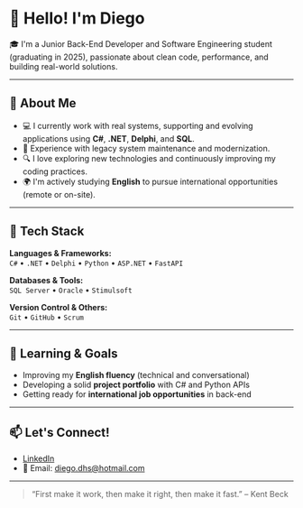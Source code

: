 # 👋 Hello! I'm Diego

🎓 I'm a Junior Back-End Developer and Software Engineering student (graduating in 2025), passionate about clean code, performance, and building real-world solutions.

---

## 💼 About Me

- 💻 I currently work with real systems, supporting and evolving applications using **C#**, **.NET**, **Delphi**, and **SQL**.
- 🔄 Experience with legacy system maintenance and modernization.
- 🔍 I love exploring new technologies and continuously improving my coding practices.
- 🌍 I'm actively studying **English** to pursue international opportunities (remote or on-site).

---

## 🧰 Tech Stack

**Languages & Frameworks:**  
`C#` • `.NET` • `Delphi` • `Python` • `ASP.NET` • `FastAPI`  

**Databases & Tools:**  
`SQL Server` • `Oracle` • `Stimulsoft`  

**Version Control & Others:**  
`Git` • `GitHub` • `Scrum`

---

## 🌱 Learning & Goals

- Improving my **English fluency** (technical and conversational)
- Developing a solid **project portfolio** with C# and Python APIs
- Getting ready for **international job opportunities** in back-end

---

## 📫 Let's Connect!

- [LinkedIn](https://www.linkedin.com/in/diegohenriquedev)
- 📧 Email: diego.dhs@hotmail.com

---

> “First make it work, then make it right, then make it fast.” – Kent Beck
